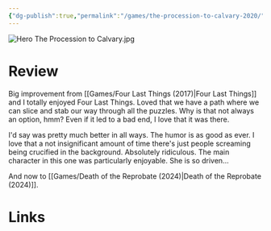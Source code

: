 ```yaml
---
{"dg-publish":true,"permalink":"/games/the-procession-to-calvary-2020/","tags":["games","streamed"],"created":"2025-06-06","updated":"2025-07-15"}
---
```



![Hero The Procession to Calvary.jpg](/img/user/_sys/Attachments/Hero%20The%20Procession%20to%20Calvary.jpg)

# Review

Big improvement from [[Games/Four Last Things (2017)\|Four Last Things]] and I totally enjoyed Four Last Things. Loved that we have a path where we can slice and stab our way through all the puzzles. Why is that not always an option, hmm? Even if it led to a bad end, I love that it was there.

I'd say was pretty much better in all ways. The humor is as good as ever. I love that a not insignificant amount of time there's just people screaming being crucified in the background. Absolutely ridiculous. The main character in this one was particularly enjoyable. She is so driven...

And now to [[Games/Death of the Reprobate (2024)\|Death of the Reprobate (2024)]].

# Links
